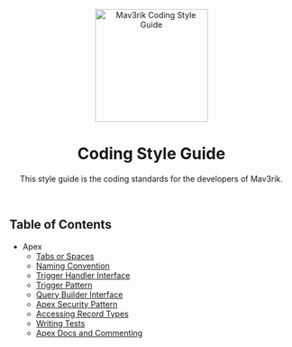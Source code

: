 <p align="center">
  <img src="https://mav3rik.com/wp-content/uploads/2021/07/mav3rik-home.svg" alt="Mav3rik Coding Style Guide" height="200"/>
  <h1 align="center">
  Coding Style Guide
  </h1>
  <p align="center">
  This style guide is the coding standards for the developers of Mav3rik.
  </p>
</p>
<br>

## Table of Contents
- Apex
  - [Tabs or Spaces](APEX/01-TAB-OR-SPACES.md)
  - [Naming Convention](APEX/02-NAMING-CONVENTION.md)
  - [Trigger Handler Interface](APEX/03-TRIGGER-HANDLER-INTERFACE.md)
  - [Trigger Pattern](APEX/04-TRIGGER-PATTERN.md)
  - [Query Builder Interface](APEX/05-QUERY-BUILDER-INTERFACE.md)
  - [Apex Security Pattern](APEX/06-APEX-SECURITY-PATTERN.md)
  - [Accessing Record Types](APEX/07-ACCESSING-RECORD-TYPES.md)
  - [Writing Tests](APEX/08-WRITING-TESTS.md)
  - [Apex Docs and Commenting](APEX/09-APEX-DOCS-AND-COMMENTING.md)
